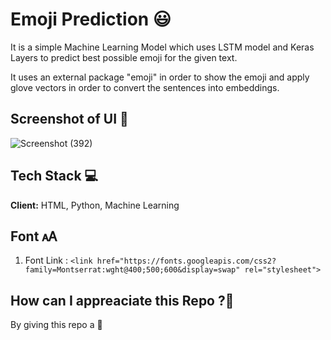 # Emoji Prediction 😃


It is a simple Machine Learning Model which uses LSTM model and Keras Layers to predict best possible emoji for the given text.

It uses an external package "emoji" in order to show the emoji and apply glove vectors in order to convert the sentences into embeddings.


## Screenshot of UI 📸
![Screenshot (392)](https://user-images.githubusercontent.com/67166208/221845518-38b8cfe1-1f70-4bb0-a05c-db8360d9300c.png)

## Tech Stack 💻
**Client:** HTML, Python, Machine Learning

## Font 🗚
1. Font Link : `<link href="https://fonts.googleapis.com/css2?family=Montserrat:wght@400;500;600&display=swap" rel="stylesheet">`

## How can I appreaciate this Repo ?💐
By giving this repo a 🌟










